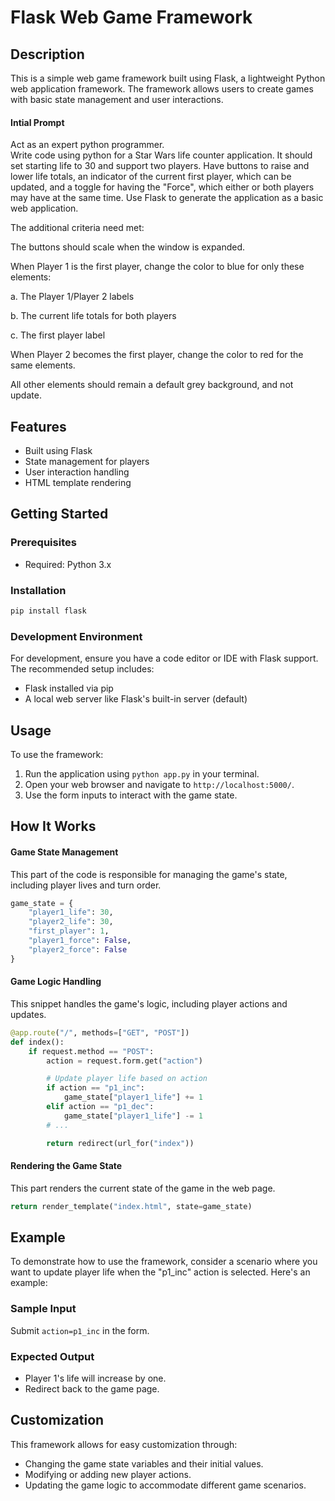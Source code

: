 # Flask Web Game Framework
## Description
This is a simple web game framework built using Flask, a lightweight Python web application framework. The framework allows users to create games with basic state management and user interactions.

#### Intial Prompt

Act as an expert python programmer.  
Write code using python for a Star Wars life counter application. It should set starting life to 30 and support two players.  Have buttons to raise and lower life totals, an indicator of the current first player, which can be updated, and a toggle for having the "Force", which either or both players may have at the same time.
Use Flask to generate the application as a basic web application.

The additional criteria need met:

The buttons should scale when the window is expanded.

When Player 1 is the first player, change the color to blue for only these elements:

a. The Player 1/Player 2 labels

b. The current life totals for both players

c. The first player label

When Player 2 becomes the first player, change the color to red for the same elements.

All other elements should remain a default grey background, and not update.


## Features
- Built using Flask
- State management for players
- User interaction handling
- HTML template rendering

## Getting Started
### Prerequisites
- Required: Python 3.x

### Installation
```bash
pip install flask
```

### Development Environment
For development, ensure you have a code editor or IDE with Flask support. The recommended setup includes:

- Flask installed via pip
- A local web server like Flask's built-in server (default)

## Usage
To use the framework:
1. Run the application using `python app.py` in your terminal.
2. Open your web browser and navigate to `http://localhost:5000/`.
3. Use the form inputs to interact with the game state.

## How It Works
#### Game State Management
This part of the code is responsible for managing the game's state, including player lives and turn order.

```python
game_state = {
    "player1_life": 30,
    "player2_life": 30,
    "first_player": 1,
    "player1_force": False,
    "player2_force": False
}
```

#### Game Logic Handling
This snippet handles the game's logic, including player actions and updates.

```python
@app.route("/", methods=["GET", "POST"])
def index():
    if request.method == "POST":
        action = request.form.get("action")

        # Update player life based on action
        if action == "p1_inc":
            game_state["player1_life"] += 1
        elif action == "p1_dec":
            game_state["player1_life"] -= 1
        # ...

        return redirect(url_for("index"))
```

#### Rendering the Game State
This part renders the current state of the game in the web page.

```python
return render_template("index.html", state=game_state)
```

## Example
To demonstrate how to use the framework, consider a scenario where you want to update player life when the "p1_inc" action is selected. Here's an example:

### Sample Input
Submit `action=p1_inc` in the form.

### Expected Output
- Player 1's life will increase by one.
- Redirect back to the game page.

## Customization
This framework allows for easy customization through:
- Changing the game state variables and their initial values.
- Modifying or adding new player actions.
- Updating the game logic to accommodate different game scenarios.
